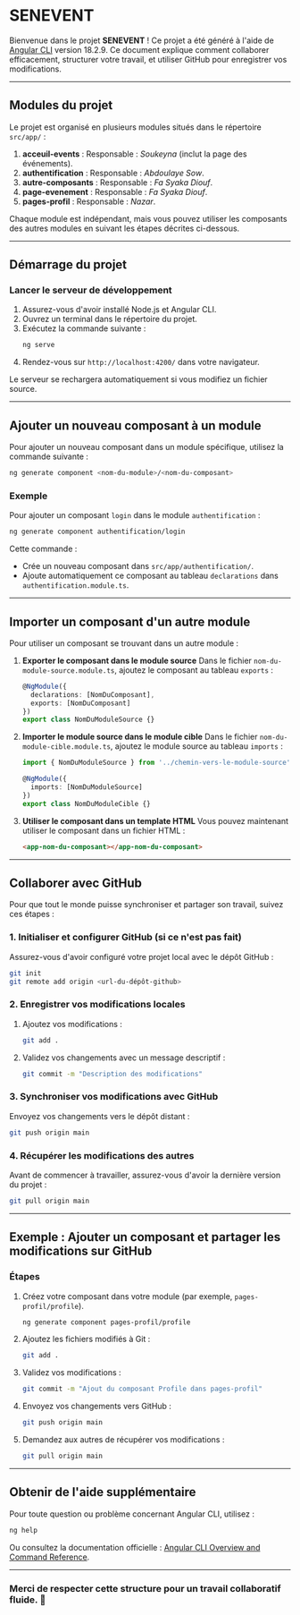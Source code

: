 # SENEVENT

Bienvenue dans le projet **SENEVENT** ! Ce projet a été généré à l'aide de [Angular CLI](https://github.com/angular/angular-cli) version 18.2.9. Ce document explique comment collaborer efficacement, structurer votre travail, et utiliser GitHub pour enregistrer vos modifications.

---

## **Modules du projet**
Le projet est organisé en plusieurs modules situés dans le répertoire `src/app/` :

1. **acceuil-events** : Responsable : *Soukeyna* (inclut la page des événements).
2. **authentification** : Responsable : *Abdoulaye Sow*.
3. **autre-composants** : Responsable : *Fa Syaka Diouf*.
4. **page-evenement** : Responsable : *Fa Syaka Diouf*.
5. **pages-profil** : Responsable : *Nazar*.

Chaque module est indépendant, mais vous pouvez utiliser les composants des autres modules en suivant les étapes décrites ci-dessous.

---

## **Démarrage du projet**

### **Lancer le serveur de développement**
1. Assurez-vous d'avoir installé Node.js et Angular CLI.
2. Ouvrez un terminal dans le répertoire du projet.
3. Exécutez la commande suivante :
   ```bash
   ng serve
   ```
4. Rendez-vous sur `http://localhost:4200/` dans votre navigateur.

Le serveur se rechargera automatiquement si vous modifiez un fichier source.

---

## **Ajouter un nouveau composant à un module**
Pour ajouter un nouveau composant dans un module spécifique, utilisez la commande suivante :

```bash
ng generate component <nom-du-module>/<nom-du-composant>
```

### **Exemple**
Pour ajouter un composant `login` dans le module `authentification` :
```bash
ng generate component authentification/login
```

Cette commande :
- Crée un nouveau composant dans `src/app/authentification/`.
- Ajoute automatiquement ce composant au tableau `declarations` dans `authentification.module.ts`.

---

## **Importer un composant d'un autre module**
Pour utiliser un composant se trouvant dans un autre module :

1. **Exporter le composant dans le module source**
   Dans le fichier `nom-du-module-source.module.ts`, ajoutez le composant au tableau `exports` :
   ```typescript
   @NgModule({
     declarations: [NomDuComposant],
     exports: [NomDuComposant]
   })
   export class NomDuModuleSource {}
   ```

2. **Importer le module source dans le module cible**
   Dans le fichier `nom-du-module-cible.module.ts`, ajoutez le module source au tableau `imports` :
   ```typescript
   import { NomDuModuleSource } from '../chemin-vers-le-module-source';

   @NgModule({
     imports: [NomDuModuleSource]
   })
   export class NomDuModuleCible {}
   ```

3. **Utiliser le composant dans un template HTML**
   Vous pouvez maintenant utiliser le composant dans un fichier HTML :
   ```html
   <app-nom-du-composant></app-nom-du-composant>
   ```

---

## **Collaborer avec GitHub**
Pour que tout le monde puisse synchroniser et partager son travail, suivez ces étapes :

### **1. Initialiser et configurer GitHub (si ce n'est pas fait)**
Assurez-vous d'avoir configuré votre projet local avec le dépôt GitHub :
```bash
git init
git remote add origin <url-du-dépôt-github>
```

### **2. Enregistrer vos modifications locales**
1. Ajoutez vos modifications :
   ```bash
   git add .
   ```
2. Validez vos changements avec un message descriptif :
   ```bash
   git commit -m "Description des modifications"
   ```

### **3. Synchroniser vos modifications avec GitHub**
Envoyez vos changements vers le dépôt distant :
```bash
git push origin main
```

### **4. Récupérer les modifications des autres**
Avant de commencer à travailler, assurez-vous d'avoir la dernière version du projet :
```bash
git pull origin main
```

---

## **Exemple : Ajouter un composant et partager les modifications sur GitHub**
### **Étapes**
1. Créez votre composant dans votre module (par exemple, `pages-profil/profile`).
   ```bash
   ng generate component pages-profil/profile
   ```

2. Ajoutez les fichiers modifiés à Git :
   ```bash
   git add .
   ```

3. Validez vos modifications :
   ```bash
   git commit -m "Ajout du composant Profile dans pages-profil"
   ```

4. Envoyez vos changements vers GitHub :
   ```bash
   git push origin main
   ```

5. Demandez aux autres de récupérer vos modifications :
   ```bash
   git pull origin main
   ```

---

## **Obtenir de l'aide supplémentaire**
Pour toute question ou problème concernant Angular CLI, utilisez :
```bash
ng help
```
Ou consultez la documentation officielle : [Angular CLI Overview and Command Reference](https://angular.dev/tools/cli).

---

### Merci de respecter cette structure pour un travail collaboratif fluide. 🚀
